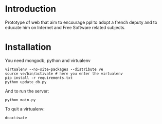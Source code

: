 # Introduction

Prototype of web that aim to encourage ppl to adopt a french deputy and to educate him on Internet and Free Software related subjects.

# Installation

You need mongodb, python and virtualenv

    virtualenv --no-site-packages --distribute ve
    source ve/bin/activate # here you enter the virtualenv
    pip install -r requirements.txt
    python update_db.py

And to run the server:

    python main.py

To quit a virtualenv:

    deactivate
